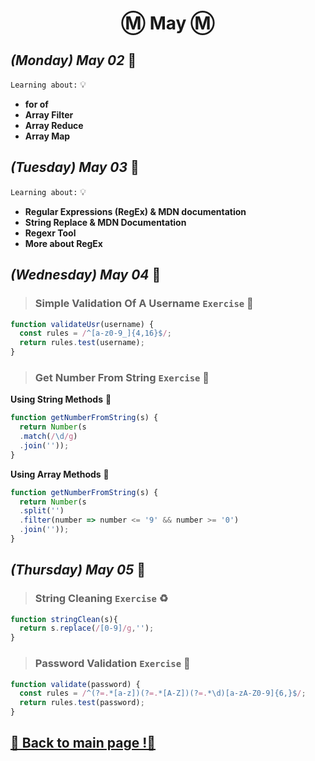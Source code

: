 <h1 align="center">Ⓜ️ May Ⓜ️</h1>

## _(Monday) May 02_ 📢

`Learning about:` 💡
* **for of**
* **Array Filter**
* **Array Reduce**
* **Array Map**

## _(Tuesday) May 03_ 📢

`Learning about:` 💡
* **Regular Expressions (RegEx) & MDN documentation**
* **String Replace & MDN Documentation**
* **Regexr Tool**
* **More about RegEx**

## _(Wednesday) May 04_ 📢

>### Simple Validation Of A Username `Exercise` 🛃
```javascript 
function validateUsr(username) {
  const rules = /^[a-z0-9_]{4,16}$/;
  return rules.test(username); 
}
```

>### Get Number From String `Exercise` 🔢
**Using String Methods** 🔗
```javascript 
function getNumberFromString(s) {
  return Number(s
  .match(/\d/g)
  .join(''));
} 
```
**Using Array Methods** 📅
```javascript 
function getNumberFromString(s) {
  return Number(s
  .split('')
  .filter(number => number <= '9' && number >= '0')
  .join(''));
}
```

## _(Thursday) May 05_ 📢

>### String Cleaning `Exercise` ♻️
```javascript 
function stringClean(s){
  return s.replace(/[0-9]/g,''); 
}
```

>### Password Validation `Exercise` 🔐
```javascript 
function validate(password) {
  const rules = /^(?=.*[a-z])(?=.*[A-Z])(?=.*\d)[a-zA-Z0-9]{6,}$/;
  return rules.test(password);
}
```

## [📎 Back to main page !📎](/home/readAura.md)
